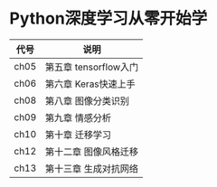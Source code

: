 # Python深度学习从零开始学



| 代号 | 说明                  |
| ---- | --------------------- |
| ch05 | 第五章 tensorflow入门 |
| ch06 | 第六章 Keras快速上手  |
| ch08 | 第八章 图像分类识别   |
| ch09 | 第九章 情感分析       |
| ch10 | 第十章 迁移学习       |
| ch12 | 第十二章 图像风格迁移 |
| ch13 | 第十三章 生成对抗网络 |

